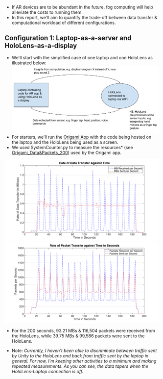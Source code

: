 * If AR devices are to be abundant in the future, fog computing will help alleviate the costs to running them.
* In this report, we'll aim to quantify the trade-off between data transfer & computational workload of different configurations.

## Configuration 1: Laptop-as-a-server and HoloLens-as-a-display
* We'll start with the simplified case of one laptop and one HoloLens as illustrated below:
![AR without Fog](https://github.com/dchege711/Augmented_Reality/blob/master/Images/AR%20Without%20Fog.png)
* For starters, we'll run the [Origami App](https://github.com/dchege711/Augmented_Reality/tree/master/Unity_Tutorials/Origami) with the code being hosted on the laptop and the HoloLens being used as a screen.
* We used SystemCounter.py to measure the resources\* (see [Origami_Data&Packets_200](https://github.com/dchege711/Augmented_Reality/blob/master/Quantitative_Research/Origami_Data&Packets_200.txt)) used by the Origami app. 

![Origami_DataVsTime](https://github.com/dchege711/Augmented_Reality/blob/master/Images/Origami_DataVsTime.png)
![Origami_PacketsVsTime](https://github.com/dchege711/Augmented_Reality/blob/master/Images/Origami_PacketsVsTime.png)
* For the 200 seconds, 93.21 MBs & 116,504 packets were received from the HoloLens, while 39.75 MBs &	99,586 packets were sent to the HoloLens.

* Note: *Currently, I haven't been able to discriminate between traffic sent by Unity to the HoloLens and back from traffic sent by the laptop in general. For now, I'm keeping other activities to a minimum and making repeated measurements. As you can see, the data tapers when the HoloLens-Laptop connection is off.*
